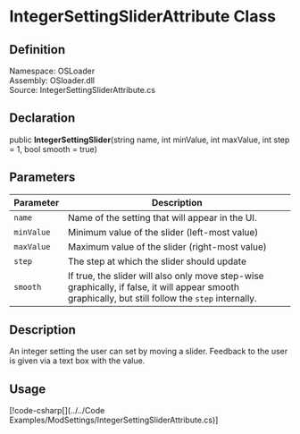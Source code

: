 # IntegerSettingSliderAttribute Class

## Definition
Namespace: OSLoader  
Assembly: OSloader.dll  
Source: IntegerSettingSliderAttribute.cs  

## Declaration
public **IntegerSettingSlider**(string name, int minValue, int maxValue, int step = 1, bool smooth = true)

## Parameters
Parameter | Description
-- | -
`name` | Name of the setting that will appear in the UI.
`minValue` | Minimum value of the slider (left-most value)
`maxValue` | Maximum value of the slider (right-most value)
`step` | The step at which the slider should update
`smooth` | If true, the slider will also only move step-wise graphically, if false, it will appear smooth graphically, but still follow the `step` internally.

## Description
An integer setting the user can set by moving a slider. Feedback to the user is given via a text box with the value.

## Usage
[!code-csharp[](../../Code Examples/ModSettings/IntegerSettingSliderAttribute.cs)]
